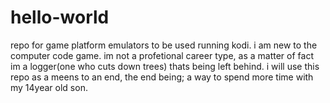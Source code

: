 # hello-world
repo for game platform emulators to be used running kodi.
i am new to the computer code game. im not a profetional career type, as a matter of fact im a logger(one who cuts down trees) thats being left behind. i will use this repo as a meens to an end, the end being; a way to spend more time with my 14year old son.
